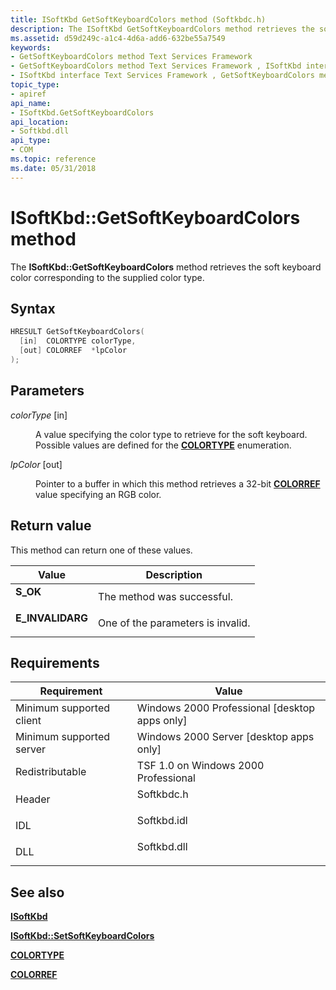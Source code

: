 ```yaml
---
title: ISoftKbd GetSoftKeyboardColors method (Softkbdc.h)
description: The ISoftKbd GetSoftKeyboardColors method retrieves the soft keyboard color corresponding to the supplied color type.
ms.assetid: d59d249c-a1c4-4d6a-add6-632be55a7549
keywords:
- GetSoftKeyboardColors method Text Services Framework
- GetSoftKeyboardColors method Text Services Framework , ISoftKbd interface
- ISoftKbd interface Text Services Framework , GetSoftKeyboardColors method
topic_type:
- apiref
api_name:
- ISoftKbd.GetSoftKeyboardColors
api_location:
- Softkbd.dll
api_type:
- COM
ms.topic: reference
ms.date: 05/31/2018
---
```


# ISoftKbd::GetSoftKeyboardColors method

The **ISoftKbd::GetSoftKeyboardColors** method retrieves the soft keyboard color corresponding to the supplied color type.

## Syntax


```C++
HRESULT GetSoftKeyboardColors(
  [in]  COLORTYPE colorType,
  [out] COLORREF  *lpColor
);
```



## Parameters

<dl> <dt>

*colorType* \[in\]
</dt> <dd>

A value specifying the color type to retrieve for the soft keyboard. Possible values are defined for the [**COLORTYPE**](colortype.md) enumeration.

</dd> <dt>

*lpColor* \[out\]
</dt> <dd>

Pointer to a buffer in which this method retrieves a 32-bit [**COLORREF**](/windows/desktop/gdi/colorref) value specifying an RGB color.

</dd> </dl>

## Return value

This method can return one of these values.



| Value                                                                                        | Description                                  |
|----------------------------------------------------------------------------------------------|----------------------------------------------|
| <dl> <dt>**S\_OK**</dt> </dl>         | The method was successful.<br/>        |
| <dl> <dt>**E\_INVALIDARG**</dt> </dl> | One of the parameters is invalid.<br/> |



 

## Requirements



| Requirement | Value |
|-------------------------------------|----------------------------------------------------------------------------------------|
| Minimum supported client<br/> | Windows 2000 Professional \[desktop apps only\]<br/>                             |
| Minimum supported server<br/> | Windows 2000 Server \[desktop apps only\]<br/>                                   |
| Redistributable<br/>          | TSF 1.0 on Windows 2000 Professional<br/>                                        |
| Header<br/>                   | <dl> <dt>Softkbdc.h</dt> </dl>  |
| IDL<br/>                      | <dl> <dt>Softkbd.idl</dt> </dl> |
| DLL<br/>                      | <dl> <dt>Softkbd.dll</dt> </dl> |



## See also

<dl> <dt>

[**ISoftKbd**](isoftkbd.md)
</dt> <dt>

[**ISoftKbd::SetSoftKeyboardColors**](/windows/desktop/TSF/isoftkbd-setsoftkeyboardcolors)
</dt> <dt>

[**COLORTYPE**](colortype.md)
</dt> <dt>

[**COLORREF**](/windows/desktop/gdi/colorref)
</dt> </dl>

 

